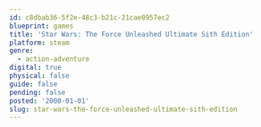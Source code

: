 ```yaml
---
id: c8dbab36-5f2e-48c3-b21c-21cae0957ec2
blueprint: games
title: 'Star Wars: The Force Unleashed Ultimate Sith Edition'
platform: steam
genre:
  - action-adventure
digital: true
physical: false
guide: false
pending: false
posted: '2000-01-01'
slug: star-wars-the-force-unleashed-ultimate-sith-edition
---
```


